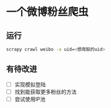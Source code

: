 # 一个微博粉丝爬虫
## 运行
```bash
scrapy crawl weibo -a uid=<想爬取的uid>
```

## 有待改进
- [ ] 实现模拟登陆
- [ ] 找到能获取更多粉丝的方法
- [ ] 尝试使用IP池